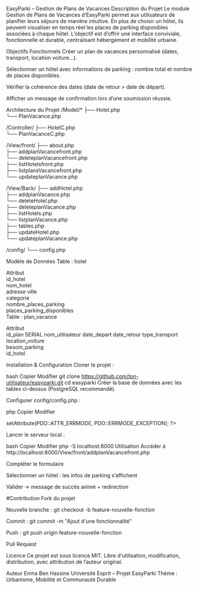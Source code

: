 EasyParki – Gestion de Plans de Vacances 
Description du Projet
Le module Gestion de Plans de Vacances d’EasyParki permet aux utilisateurs de planifier leurs séjours de manière intuitive. En plus de choisir un hôtel, ils peuvent visualiser en temps réel les places de parking disponibles associées à chaque hôtel.
L’objectif est d’offrir une interface conviviale, fonctionnelle et durable, centralisant hébergement et mobilité urbaine.

Objectifs Fonctionnels
Créer un plan de vacances personnalisé (dates, transport, location voiture...).

Sélectionner un hôtel avec informations de parking : nombre total et nombre de places disponibles.

Vérifier la cohérence des dates (date de retour > date de départ).

Afficher un message de confirmation lors d’une soumission réussie.

Architecture du Projet
/Model/*
  ├── Hotel.php                
  └── PlanVacance.php     

/Controller/
  ├── HotelC.php              
  └── PlanVacanceC.php        

/View/front/
  ├── about.php     
  ├── addplanVacancefront.php         
  └── deleteplanVacancefront.php   
  ├── listHotelsfront.php     
  ├── listplansVacancefront.php         
  └── updateplanVacance.php  
 
/View/Back/
  ├── addHotel.php     
  ├── addplanVacance.php         
  └── deleteHotel.php   
  ├── deleteplanVacance.php     
  ├── listHotels.php         
  └── listplanVacance.php   
  ├── tables.php     
  ├── updateHotel.php         
  └── updateplanVacance.php  

  /config/
  └── config.php   
           
Modèle de Données
Table : hotel

Attribut	
id_hotel	
nom_hotel	
adresse	
ville	
categorie	
nombre_places_parking	
places_parking_disponibles	
Table : plan_vacance

Attribut	
id_plan	SERIAL 
nom_utilisateur	
date_depart	
date_retour	
type_transport	
location_voiture	
besoin_parking	
id_hotel
	
Installation & Configuration
Cloner le projet :

bash
Copier
Modifier
git clone https://github.com/ton-utilisateur/easyparki.git
cd easyparki
Créer la base de données avec les tables ci-dessus (PostgreSQL recommandé).

Configurer config/config.php :

php
Copier
Modifier
<?php
$pdo = new PDO('pgsql:host=localhost;dbname=easyparki', 'utilisateur', 'motdepasse');
$pdo->setAttribute(PDO::ATTR_ERRMODE, PDO::ERRMODE_EXCEPTION);
?>
Lancer le serveur local :

bash
Copier
Modifier
php -S localhost:8000
Utilisation
Accéder à http://localhost:8000/View/front/addplanVacancefront.php

Compléter le formulaire

Sélectionner un hôtel : les infos de parking s’affichent

Valider → message de succès animé + redirection

#Contribution
Fork du projet

Nouvelle branche : git checkout -b feature-nouvelle-fonction

Commit : git commit -m "Ajout d'une fonctionnalité"

Push : git push origin feature-nouvelle-fonction

Pull Request 

Licence
Ce projet est sous licence MIT.
Libre d'utilisation, modification, distribution, avec attribution de l’auteur original.

Auteur
Emna Ben Hassine
Université Esprit – Projet EasyParki
Thème : Urbanisme, Mobilité et Communauté Durable
